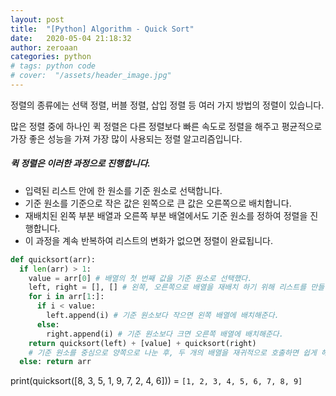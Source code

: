 ```yaml
---
layout: post
title:  "[Python] Algorithm - Quick Sort"
date:   2020-05-04 21:18:32
author: zeroaan
categories: python
# tags: python code
# cover:  "/assets/header_image.jpg"
---
```


정렬의 종류에는 선택 정렬, 버블 정렬, 삽입 정렬 등 여러 가지 방법의 정렬이 있습니다.

많은 정렬 중에 하나인 퀵 정렬은 다른 정렬보다 빠른 속도로 정렬을 해주고 평균적으로 가장 좋은 성능을 가져 가장 많이 사용되는 정렬 알고리즘입니다.

##### 퀵 정렬은 이러한 과정으로 진행합니다.

- 입력된 리스트 안에 한 원소를 기준 원소로 선택합니다.
- 기준 원소를 기준으로 작은 값은 왼쪽으로 큰 값은 오른쪽으로 배치합니다.
- 재배치된 왼쪽 부분 배열과 오른쪽 부분 배열에서도 기준 원소를 정하여 정렬을 진행합니다.
- 이 과정을 계속 반복하여 리스트의 변화가 없으면 정렬이 완료됩니다.

```python
def quicksort(arr):
  if len(arr) > 1:
    value = arr[0] # 배열의 첫 번째 값을 기준 원소로 선택했다.
    left, right = [], [] # 왼쪽, 오른쪽으로 배열을 재배치 하기 위해 리스트를 만들어준다.
    for i in arr[1:]:
      if i < value:
        left.append(i) # 기준 원소보다 작으면 왼쪽 배열에 배치해준다.
      else: 
        right.append(i) # 기준 원소보다 크면 오른쪽 배열에 배치해준다.
    return quicksort(left) + [value] + quicksort(right)
	# 기준 원소를 중심으로 양쪽으로 나눈 후, 두 개의 배열을 재귀적으로 호출하면 쉽게 해결이 된다.
  else: return arr
```
print(quicksort([8, 3, 5, 1, 9, 7, 2, 4, 6])) = `[1, 2, 3, 4, 5, 6, 7, 8, 9]`